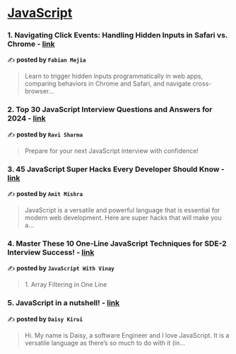 
<h1><a href=https://medium.com/tag/javascript-development/recommended target="_blank" rel="noopener noreferrer">JavaScript</a></h1>
<h3>1. Navigating Click Events: Handling Hidden Inputs in Safari vs. Chrome - <a href="https://medium.com/@fibianmejia/navigating-click-events-handling-hidden-inputs-in-safari-vs-chrome-139bce1e29b2" target="_blank" rel="noopener noreferrer">link</a></h3>

✍️ **posted by `Fabian Mejia`**

<blockquote>Learn to trigger hidden inputs programmatically in web apps, comparing behaviors in Chrome and Safari, and navigate cross-browser…</blockquote>

<h3>2. Top 30 JavaScript Interview Questions and Answers for 2024 - <a href="https://medium.com/@javascriptcentric/top-30-javascript-interview-questions-and-answers-for-2024-7f1e2d1d0638" target="_blank" rel="noopener noreferrer">link</a></h3>

✍️ **posted by `Ravi Sharma`**

<blockquote>Prepare for your next JavaScript interview with confidence!</blockquote>

<h3>3. 45 JavaScript Super Hacks Every Developer Should Know - <a href="https://medium.com/dev-genius/45-javascript-super-hacks-every-developer-should-know-92aecfb33ee8" target="_blank" rel="noopener noreferrer">link</a></h3>

✍️ **posted by `Amit Mishra`**

<blockquote>JavaScript is a versatile and powerful language that is essential for modern web development. Here are super hacks that will make you a…</blockquote>

<h3>4. Master These 10 One-Line JavaScript Techniques for SDE-2 Interview Success! - <a href="https://medium.com/@javaScriptwithvinay/master-these-10-one-line-javascript-techniques-for-sde-2-interview-success-d39f55bfd65b" target="_blank" rel="noopener noreferrer">link</a></h3>

✍️ **posted by `JavaScript With Vinay`**

<blockquote>1. Array Filtering in One Line</blockquote>

<h3>5. JavaScript in a nutshell! - <a href="https://medium.com/@daisykirui/javascript-in-a-nutshell-669dab5b6e78" target="_blank" rel="noopener noreferrer">link</a></h3>

✍️ **posted by `Daisy Kirui`**

<blockquote>Hi. My name is Daisy, a software Engineer and I love JavaScript. It is a versatile language as there’s so much to do with it (in…</blockquote>

